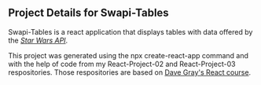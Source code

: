 ## Project Details for Swapi-Tables

Swapi-Tables is a react application that displays tables with data offered by the _[Star Wars API](https://swapi.dev/)_.

This project was generated using the npx create-react-app command and with the help of code from my React-Project-02 and React-Project-03 respositories. Those respositories are based on [Dave Gray's React course](https://www.youtube.com/watch?v=RVFAyFWO4go).

